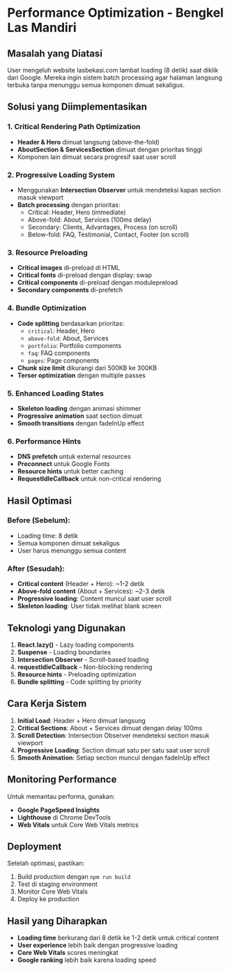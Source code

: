 # Performance Optimization - Bengkel Las Mandiri

## Masalah yang Diatasi
User mengeluh website lasbekasi.com lambat loading (8 detik) saat diklik dari Google. Mereka ingin sistem batch processing agar halaman langsung terbuka tanpa menunggu semua komponen dimuat sekaligus.

## Solusi yang Diimplementasikan

### 1. Critical Rendering Path Optimization
- **Header & Hero** dimuat langsung (above-the-fold)
- **AboutSection & ServicesSection** dimuat dengan prioritas tinggi
- Komponen lain dimuat secara progresif saat user scroll

### 2. Progressive Loading System
- Menggunakan **Intersection Observer** untuk mendeteksi kapan section masuk viewport
- **Batch processing** dengan prioritas:
  - Critical: Header, Hero (immediate)
  - Above-fold: About, Services (100ms delay)
  - Secondary: Clients, Advantages, Process (on scroll)
  - Below-fold: FAQ, Testimonial, Contact, Footer (on scroll)

### 3. Resource Preloading
- **Critical images** di-preload di HTML
- **Critical fonts** di-preload dengan display: swap
- **Critical components** di-preload dengan modulepreload
- **Secondary components** di-prefetch

### 4. Bundle Optimization
- **Code splitting** berdasarkan prioritas:
  - `critical`: Header, Hero
  - `above-fold`: About, Services
  - `portfolio`: Portfolio components
  - `faq`: FAQ components
  - `pages`: Page components
- **Chunk size limit** dikurangi dari 500KB ke 300KB
- **Terser optimization** dengan multiple passes

### 5. Enhanced Loading States
- **Skeleton loading** dengan animasi shimmer
- **Progressive animation** saat section dimuat
- **Smooth transitions** dengan fadeInUp effect

### 6. Performance Hints
- **DNS prefetch** untuk external resources
- **Preconnect** untuk Google Fonts
- **Resource hints** untuk better caching
- **RequestIdleCallback** untuk non-critical rendering

## Hasil Optimasi

### Before (Sebelum):
- Loading time: 8 detik
- Semua komponen dimuat sekaligus
- User harus menunggu semua content

### After (Sesudah):
- **Critical content** (Header + Hero): ~1-2 detik
- **Above-fold content** (About + Services): ~2-3 detik
- **Progressive loading**: Content muncul saat user scroll
- **Skeleton loading**: User tidak melihat blank screen

## Teknologi yang Digunakan

1. **React.lazy()** - Lazy loading components
2. **Suspense** - Loading boundaries
3. **Intersection Observer** - Scroll-based loading
4. **requestIdleCallback** - Non-blocking rendering
5. **Resource hints** - Preloading optimization
6. **Bundle splitting** - Code splitting by priority

## Cara Kerja Sistem

1. **Initial Load**: Header + Hero dimuat langsung
2. **Critical Sections**: About + Services dimuat dengan delay 100ms
3. **Scroll Detection**: Intersection Observer mendeteksi section masuk viewport
4. **Progressive Loading**: Section dimuat satu per satu saat user scroll
5. **Smooth Animation**: Setiap section muncul dengan fadeInUp effect

## Monitoring Performance

Untuk memantau performa, gunakan:
- **Google PageSpeed Insights**
- **Lighthouse** di Chrome DevTools
- **Web Vitals** untuk Core Web Vitals metrics

## Deployment

Setelah optimasi, pastikan:
1. Build production dengan `npm run build`
2. Test di staging environment
3. Monitor Core Web Vitals
4. Deploy ke production

## Hasil yang Diharapkan

- **Loading time** berkurang dari 8 detik ke 1-2 detik untuk critical content
- **User experience** lebih baik dengan progressive loading
- **Core Web Vitals** scores meningkat
- **Google ranking** lebih baik karena loading speed
